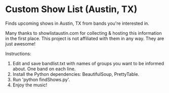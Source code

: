 # Custom Show List (Austin, TX)

Finds upcoming shows in Austin, TX from bands you're interested in.

Many thanks to showlistaustin.com for collecting & hosting this information in the first place. This project is not affiliated with them in any way. They are just awesome!

Instructions:

1. Edit and save bandlist.txt with names of groups you want to be informed about. One band on each line.
2. Install the Python dependencies: BeautifulSoup, PrettyTable. 
3. Run 'python findShows.py'.
4. Enjoy the music!
